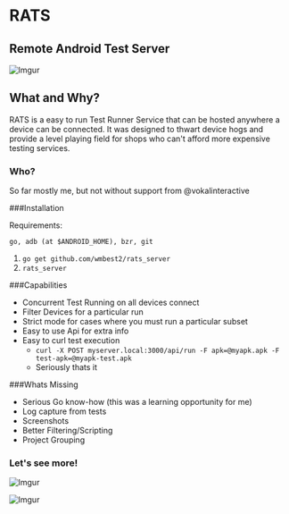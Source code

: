 RATS
===========
Remote Android Test Server
-----

![Imgur](http://i.imgur.com/7skL9wq.jpg)

What and Why?
----
RATS is a easy to run Test Runner Service that can be hosted anywhere a device can be connected.  It was designed to thwart device hogs and provide a level playing field for shops who can't afford more expensive testing services.

### Who?
So far mostly me, but not without support from @vokalinteractive


###Installation


Requirements:

`go, adb (at $ANDROID_HOME), bzr, git`

1. `go get github.com/wmbest2/rats_server`
2. `rats_server`


###Capabilities

* Concurrent Test Running on all devices connect
* Filter Devices for a particular run
 * Strict mode for cases where you must run a particular subset
* Easy to use Api for extra info
* Easy to curl test execution
  * `curl -X POST myserver.local:3000/api/run -F apk=@myapk.apk -F test-apk=@myapk-test.apk`
  * Seriously thats it

###Whats Missing

* Serious Go know-how (this was a learning opportunity for me)
* Log capture from tests
* Screenshots
* Better Filtering/Scripting
* Project Grouping

### Let's see more!

![Imgur](http://i.imgur.com/MrQX3Gz.jpg)

![Imgur](http://i.imgur.com/73hH7Qd.jpg)

